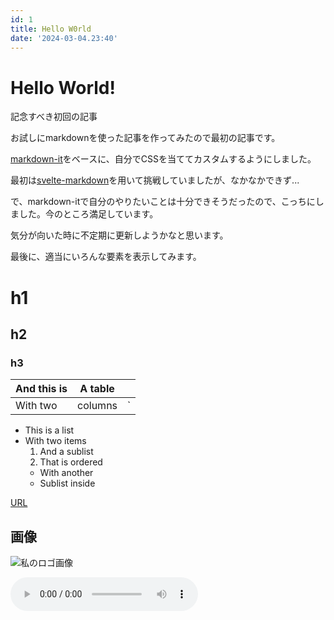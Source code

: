 ```yaml
---
id: 1
title: Hello W0rld
date: '2024-03-04.23:40'
---
```


# Hello World!

記念すべき初回の記事

お試しにmarkdownを使った記事を作ってみたので最初の記事です。

[markdown-it](https://github.com/markdown-it/markdown-it)をベースに、自分でCSSを当ててカスタムするようにしました。

最初は[svelte-markdown](https://www.npmjs.com/package/svelte-markdown)を用いて挑戦していましたが、なかなかできず...

で、markdown-itで自分のやりたいことは十分できそうだったので、こっちにしました。今のところ満足しています。

気分が向いた時に不定期に更新しようかなと思います。

最後に、適当にいろんな要素を表示してみます。

# h1

## h2

### h3

| And this is | A table |     |
| ----------- | ------- | --- |
| With two    | columns | `   |

- This is a list
- With two items
  1. And a sublist
  2. That is ordered
  - With another
  - Sublist inside

[URL](https://www.wikiwand.com/en/White_House_Internship_Program?wprov=srpw1_0)

## 画像

![私のロゴ画像](https://dl.kiharu.dev/74781355.jpeg)

![](https://upload.wikimedia.org/wikipedia/commons/5/5e/%22The_Star-Spangled_Banner%22_-_Choral_with_band_accompaniment_-_United_States_Army_Field_Band.oga)
